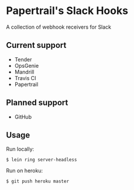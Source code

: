 # Papertrail's Slack Hooks

A collection of webhook receivers for Slack


## Current support

* Tender
* OpsGenie
* Mandrill
* Travis CI
* Papertrail


## Planned support

* GitHub


## Usage

Run locally:

    $ lein ring server-headless

Run on heroku:

    $ git push heroku master

